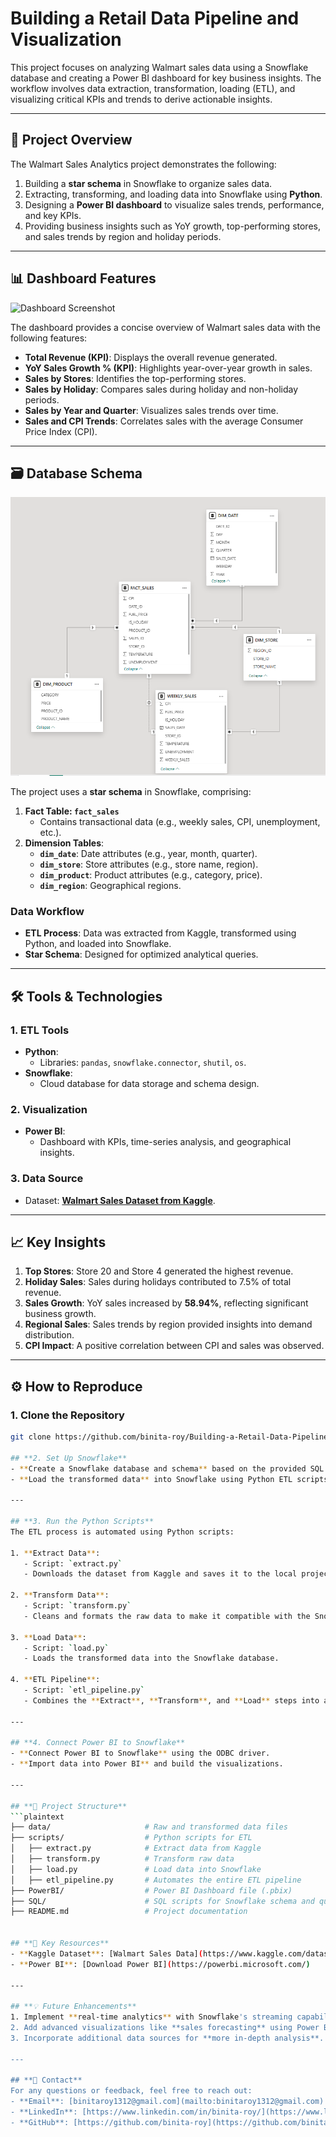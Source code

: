 # **Building a Retail Data Pipeline and Visualization**

This project focuses on analyzing Walmart sales data using a Snowflake database and creating a Power BI dashboard for key business insights. The workflow involves data extraction, transformation, loading (ETL), and visualizing critical KPIs and trends to derive actionable insights.

---

## **📌 Project Overview**

The Walmart Sales Analytics project demonstrates the following:
1. Building a **star schema** in Snowflake to organize sales data.
2. Extracting, transforming, and loading data into Snowflake using **Python**.
3. Designing a **Power BI dashboard** to visualize sales trends, performance, and key KPIs.
4. Providing business insights such as YoY growth, top-performing stores, and sales trends by region and holiday periods.

---

## **📊 Dashboard Features**

![Dashboard Screenshot](./dashboard_key_KPIs_visulizations.PNG)

The dashboard provides a concise overview of Walmart sales data with the following features:
- **Total Revenue (KPI)**: Displays the overall revenue generated.
- **YoY Sales Growth % (KPI)**: Highlights year-over-year growth in sales.
- **Sales by Stores**: Identifies the top-performing stores.
- **Sales by Holiday**: Compares sales during holiday and non-holiday periods.
- **Sales by Year and Quarter**: Visualizes sales trends over time.
- **Sales and CPI Trends**: Correlates sales with the average Consumer Price Index (CPI).

---

## **🗃️ Database Schema**

![Database Schema Screenshot](./database_schema.PNG)

The project uses a **star schema** in Snowflake, comprising:
1. **Fact Table: `fact_sales`**
   - Contains transactional data (e.g., weekly sales, CPI, unemployment, etc.).
2. **Dimension Tables**:
   - **`dim_date`**: Date attributes (e.g., year, month, quarter).
   - **`dim_store`**: Store attributes (e.g., store name, region).
   - **`dim_product`**: Product attributes (e.g., category, price).
   - **`dim_region`**: Geographical regions.

### **Data Workflow**
- **ETL Process**: Data was extracted from Kaggle, transformed using Python, and loaded into Snowflake.
- **Star Schema**: Designed for optimized analytical queries.

---

## **🛠️ Tools & Technologies**

### **1. ETL Tools**
- **Python**:
  - Libraries: `pandas`, `snowflake.connector`, `shutil`, `os`.
- **Snowflake**:
  - Cloud database for data storage and schema design.

### **2. Visualization**
- **Power BI**:
  - Dashboard with KPIs, time-series analysis, and geographical insights.

### **3. Data Source**
- Dataset: **[Walmart Sales Dataset from Kaggle](https://www.kaggle.com/datasets/rutuspatel/walmart-dataset-retail)**.

---

## **📈 Key Insights**
1. **Top Stores**: Store 20 and Store 4 generated the highest revenue.
2. **Holiday Sales**: Sales during holidays contributed to 7.5% of total revenue.
3. **Sales Growth**: YoY sales increased by **58.94%**, reflecting significant business growth.
4. **Regional Sales**: Sales trends by region provided insights into demand distribution.
5. **CPI Impact**: A positive correlation between CPI and sales was observed.

---

## **⚙️ How to Reproduce**

### **1. Clone the Repository**
```bash
git clone https://github.com/binita-roy/Building-a-Retail-Data-Pipeline-and-Visualization.git

## **2. Set Up Snowflake**
- **Create a Snowflake database and schema** based on the provided SQL scripts.
- **Load the transformed data** into Snowflake using Python ETL scripts.

---

## **3. Run the Python Scripts**
The ETL process is automated using Python scripts:

1. **Extract Data**:  
   - Script: `extract.py`  
   - Downloads the dataset from Kaggle and saves it to the local project directory.

2. **Transform Data**:  
   - Script: `transform.py`  
   - Cleans and formats the raw data to make it compatible with the Snowflake schema.

3. **Load Data**:  
   - Script: `load.py`  
   - Loads the transformed data into the Snowflake database.

4. **ETL Pipeline**:  
   - Script: `etl_pipeline.py`  
   - Combines the **Extract**, **Transform**, and **Load** steps into a single automated workflow.

---

## **4. Connect Power BI to Snowflake**
- **Connect Power BI to Snowflake** using the ODBC driver.
- **Import data into Power BI** and build the visualizations.

---

## **📂 Project Structure**
```plaintext
├── data/                     # Raw and transformed data files
├── scripts/                  # Python scripts for ETL
│   ├── extract.py            # Extract data from Kaggle
│   ├── transform.py          # Transform raw data
│   ├── load.py               # Load data into Snowflake
│   ├── etl_pipeline.py       # Automates the entire ETL pipeline
├── PowerBI/                  # Power BI Dashboard file (.pbix)
├── SQL/                      # SQL scripts for Snowflake schema and queries
├── README.md                 # Project documentation


## **🔗 Key Resources**
- **Kaggle Dataset**: [Walmart Sales Data](https://www.kaggle.com/datasets/rutuspatel/walmart-dataset-retail)
- **Power BI**: [Download Power BI](https://powerbi.microsoft.com/)

---

## **💡 Future Enhancements**
1. Implement **real-time analytics** with Snowflake's streaming capabilities.
2. Add advanced visualizations like **sales forecasting** using Power BI AI visuals.
3. Incorporate additional data sources for **more in-depth analysis**.

---

## **📧 Contact**
For any questions or feedback, feel free to reach out:
- **Email**: [binitaroy1312@gmail.com](mailto:binitaroy1312@gmail.com)
- **LinkedIn**: [https://www.linkedin.com/in/binita-roy/](https://www.linkedin.com/in/binita-roy/)
- **GitHub**: [https://github.com/binita-roy](https://github.com/binita-roy)
